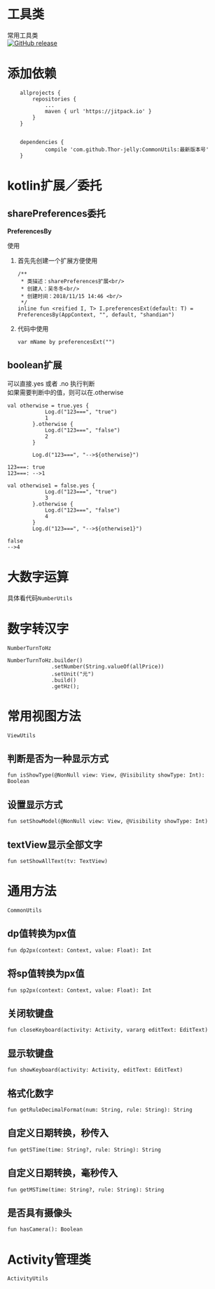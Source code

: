 # 工具类
常用工具类   
[![GitHub release](https://img.shields.io/badge/release-v1.0.4-green.svg)](https://github.com/Thor-jelly/CommontUtils/releases)

# 添加依赖

```
	allprojects {
		repositories {
			...
			maven { url 'https://jitpack.io' }
		}
	}


	dependencies {
	        compile 'com.github.Thor-jelly:CommonUtils:最新版本号'
	}

```

# kotlin扩展／委托

## sharePreferences委托
**PreferencesBy**

使用

1. 首先先创建一个扩展方便使用

    ```
    /**
     * 类描述：sharePreferences扩展<br/>
     * 创建人：吴冬冬<br/>
     * 创建时间：2018/11/15 14:46 <br/>
     */
    inline fun <reified I, T> I.preferencesExt(default: T) = PreferencesBy(AppContext, "", default, "shandian")
    ```
    
2. 代码中使用

    ```
    var mName by preferencesExt("")
    ```
    
## boolean扩展

可以直接.yes 或者 .no 执行判断  
如果需要判断中的值，则可以在.otherwise

```
val otherwise = true.yes {
            Log.d("123===", "true")
            1
        }.otherwise {
            Log.d("123===", "false")
            2
        }

        Log.d("123===", "-->${otherwise}")
        
123===: true
123===: -->1

val otherwise1 = false.yes {
            Log.d("123===", "true")
            3
        }.otherwise {
            Log.d("123===", "false")
            4
        }
        Log.d("123===", "-->${otherwise1}")
        
false
-->4
```

# 大数字运算
具体看代码`NumberUtils`

# 数字转汉字
`NumberTurnToHz`

```
NumberTurnToHz.builder()
              .setNumber(String.valueOf(allPrice))
              .setUnit("元")
              .build()
              .getHz();
```

# 常用视图方法
`ViewUtils`

## 判断是否为一种显示方式 
`fun isShowType(@NonNull view: View, @Visibility showType: Int): Boolean`

## 设置显示方式
`fun setShowModel(@NonNull view: View, @Visibility showType: Int)`

## textView显示全部文字
`fun setShowAllText(tv: TextView)`

# 通用方法
`CommonUtils`

## dp值转换为px值
`fun dp2px(context: Context, value: Float): Int`

## 将sp值转换为px值
`fun sp2px(context: Context, value: Float): Int`

## 关闭软键盘
`fun closeKeyboard(activity: Activity, vararg editText: EditText)`

## 显示软键盘
`fun showKeyboard(activity: Activity, editText: EditText)`

## 格式化数字
`fun getRuleDecimalFormat(num: String, rule: String): String`

## 自定义日期转换，秒传入
`fun getSTime(time: String?, rule: String): String`

## 自定义日期转换，毫秒传入
`fun getMSTime(time: String?, rule: String): String`

## 是否具有摄像头
`fun hasCamera(): Boolean`

# Activity管理类

`ActivityUtils`